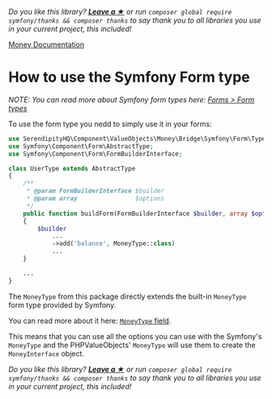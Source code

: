 *Do you like this library? [**Leave a &#9733;**](#js-repo-pjax-container) or run `composer global require symfony/thanks && composer thanks` to say thank you to all libraries you use in your current project, this included!*

[Money Documentation](../Money.md)

# How to use the Symfony Form type

*NOTE: You can read more about Symfony form types here: [Forms > Form types](https://symfony.com/doc/current/forms.html#form-types)*

To use the form type you nedd to simply use it in your forms:

```php
use SerendipityHQ\Component\ValueObjects\Money\Bridge\Symfony\Form\Type\MoneyType;
use Symfony\Component\Form\AbstractType;
use Symfony\Component\Form\FormBuilderInterface;

class UserType extends AbstractType
{
    /**
     * @param FormBuilderInterface $builder
     * @param array                $options
     */
    public function buildForm(FormBuilderInterface $builder, array $options): void
    {
        $builder
            ...
            ->add('balance', MoneyType::class)
            ...
    }

    ...
}
```

The `MoneyType` from this package directly extends the built-in `MoneyType` form type provided by Symfony.

You can read more about it here: [`MoneyType` field](https://symfony.com/doc/current/reference/forms/types/money.html).

This means that you can use all the options you can use with the Symfony's `MoneyType` and the  PHPValueObjects' `MoneyType` will use them to create the `MoneyInterface` object.

*Do you like this library? [**Leave a &#9733;**](#js-repo-pjax-container) or run `composer global require symfony/thanks && composer thanks` to say thank you to all libraries you use in your current project, this included!*
